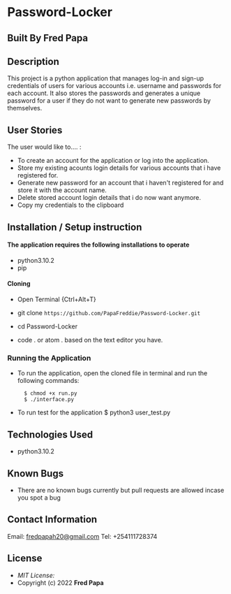 
# Password-Locker
## Built By Fred Papa

## Description

This project is a python application that manages log-in and sign-up credentials of users for various accounts i.e. username and passwords for each account. It also stores the passwords and generates a unique password for a user if they do not want to generate new passwords by themselves.


## User Stories
The user would like to.... :
* To create an account for the application or log into the application.
* Store my existing acounts login details for various accounts that i have registered for.
* Generate new password for an account that i haven't registered for and store it with the account name.   
* Delete stored account login details that i do now want anymore.
* Copy my credentials to the clipboard


## Installation / Setup instruction

#### The application requires the following installations to operate 
* python3.10.2
* pip

#### Cloning

* Open Terminal {Ctrl+Alt+T}

* git clone ```https://github.com/PapaFreddie/Password-Locker.git```

* cd Password-Locker

* code . or atom . based on the text editor you have.

### Running the Application
* To run the application, open the cloned file in terminal and run the following commands:

        $ chmod +x run.py
        $ ./interface.py
* To run test for the application
        $ python3 user_test.py


## Technologies Used

* python3.10.2

## Known Bugs
* There are no known bugs currently but pull requests are allowed incase you spot a bug

## Contact Information 

Email: fredpapah20@gmail.com
Tel: +254111728374

## License
* *MIT License:*
* Copyright (c) 2022 **Fred Papa**
